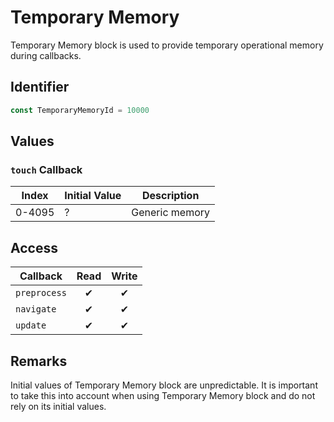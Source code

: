 # Temporary Memory

Temporary Memory block is used to provide temporary operational memory during callbacks.

## Identifier

```ts
const TemporaryMemoryId = 10000
```

## Values

### `touch` Callback

| Index  | Initial Value | Description    |
| ------ | ------------- | -------------- |
| 0-4095 | ?             | Generic memory |

## Access

| Callback     | Read | Write |
| ------------ | :--: | :---: |
| `preprocess` |  ✔   |   ✔   |
| `navigate`   |  ✔   |   ✔   |
| `update`     |  ✔   |   ✔   |

## Remarks

Initial values of Temporary Memory block are unpredictable. It is important to take this into account when using Temporary Memory block and do not rely on its initial values.
